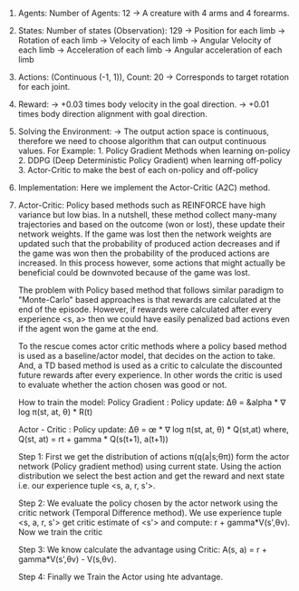 


1. Agents: Number of Agents: 12
    -> A creature with 4 arms and 4 forearms. 

2. States: Number of states (Observation): 129 
    -> Position for each limb
    -> Rotation of each limb
    -> Velocity of each limb
    -> Angular Velocity of each limb
    -> Acceleration of each limb
    -> Angular acceleration of each limb

3. Actions: (Continuous (-1, 1)), Count: 20
    -> Corresponds to target rotation for each joint.
    
4. Reward:
    -> +0.03 times body velocity in the goal direction.
    -> +0.01 times body direction alignment with goal direction.
      
5. Solving the Environment:
    -> The output action space is continuous, therefore we need to choose algorithm that can output continuous values.
       For Example:
        1. Policy Gradient Methods when learning on-policy
        2. DDPG (Deep Deterministic Policy Gradient) when learning off-policy
        3. Actor-Critic to make the best of each on-policy and off-policy
        
6. Implementation: 
    Here we implement the Actor-Critic (A2C) method.        

7. Actor-Critic:
    Policy based methods such as REINFORCE have high variance but low bias. In a nutshell, these method collect 
    many-many trajectories and based on the outcome (won or lost), these update their network weights. If the game was 
    lost then the network weights are updated such that the probability of produced action decreases and if the game 
    was won then the probability of the produced actions are increased. In this process however, some actions that 
    might actually be beneficial could be downvoted because of the game was lost.  
    
    The problem with Policy based method that follows similar paradigm to "Monte-Carlo" based approaches is that 
    rewards are calculated at the end of the episode. However, if rewards were calculated after every experience <s, 
    a> then we could have easily penalized bad actions even if the agent won the game at the end. 
     
     To the rescue comes actor critic methods where a policy based method is used as a baseline/actor model, that 
     decides on the action to take. And, a TD based method is used as a critic to calculate the discounted future
     rewards after every experience. In other words the critic is used to evaluate whether the action chosen was good
      or not. 
      
     How to train the model:
     Policy Gradient :
        Policy update: ∆θ = &alpha * &nabla; log π(st, at, θ) * R(t) 
        
     Actor - Critic :
        Policy update: ∆θ = œ * &nabla; log π(st, at, θ) * Q(st,at)
        where,  Q(st, at) =  rt + gamma * Q(s(t+1), a(t+1)) 

    Step 1: First we get the distribution of actions π(q(a|s;θπ)) form the actor network (Policy gradient method) 
     using 
    current state. Using the action distribution we select the best action and get the reward and next state i.e. our 
    experience tuple <s, a, r, s'>.
    
    Step 2: We evaluate the policy chosen by the actor network using the critic network (Temporal Difference method).
     We use experience tuple <s, a, r, s'> get critic estimate of <s'> and compute: r + gamma*V(s',θv). Now we train
      the critic
     
    Step 3: We know calculate the advantage using Critic: A(s, a) = r + gamma*V(s',θv) - V(s,θv).
    
    Step 4: Finally we Train the Actor using hte advantage.  